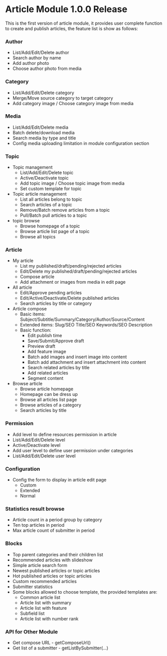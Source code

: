 Article Module 1.0.0 Release
============================

This is the first version of article module, it provides user complete function to create and publish articles, the feature list is show as follows:

### Author
* List/Add/Edit/Delete author
* Search author by name
* Add author photo
* Choose author photo from media

### Category
* List/Add/Edit/Delete category
* Merge/Move source category to target category
* Add category image / Choose category image from media

### Media
* List/Add/Edit/Delete media
* Batch delete/download media
* Search media by type and title
* Config media uploading limitation in module configuration section

### Topic
* Topic management
  * List/Add/Edit/Delete topic
  * Active/Deactivate topic
  * Add topic image / Choose topic image from media
  * Set custom template for topic
* Topic article management
  * List all articles belong to topic
  * Search articles of a topic
  * Remove/Batch remove articles from a topic
  * Pull/Batch pull articles to a topic
* topic browse
  * Browse homepage of a topic
  * Browse article list page of a topic
  * Browse all topics

### Article
* My article
  * List my published/draft/pending/rejected articles
  * Edit/Delete my published/draft/pending/rejected articles
  * Compose article
  * Add attachment or images from media in edit page
* All article
  * Edit/Approve pending articles
  * Edit/Active/Deactivate/Delete published articles
  * Search articles by title or category
* Article compose
  * Basic items: Subject/Subtitle/Summary/Category/Author/Source/Content
  * Extended items: Slug/SEO Title/SEO Keywords/SEO Description
  * Basic function: 
      * Edit publish time
      * Save/Submit/Approve draft
      * Preview draft
      * Add feature image
      * Batch add images and insert image into content
      * Batch add attachment and insert attachment into content
      * Search related articles by title
      * Add related articles
      * Segment content
* Browse article
  * Browse article homepage
  * Homepage can be dress up
  * Browse all articles list page
  * Browse articles of a category
  * Search articles by title

### Permission
* Add level to define resources permission in article
* List/Add/Edit/Delete level
* Active/Deactivate level
* Add user level to define user permission under categories
* List/Add/Edit/Delete user level

### Configuration
* Config the form to display in article edit page
  * Custom
  * Extended
  * Normal

### Statistics result browse
* Article count in a period group by category
* Ten top articles in period
* Max article count of submitter in period

### Blocks
* Top parent categories and their children list
* Recommended articles with slideshow
* Simple article search form
* Newest published articles or topic articles
* Hot published articles or topic articles
* Custom recommended articles
* Submitter statistics
* Some blocks allowed to choose template, the provided templates are:
  * Common article list
  * Article list with summary
  * Article list with feature
  * Subfield list
  * Article list with number rank

### API for Other Module
* Get compose URL - getComposeUrl()
* Get list of a submitter - getListBySubmitter(...)